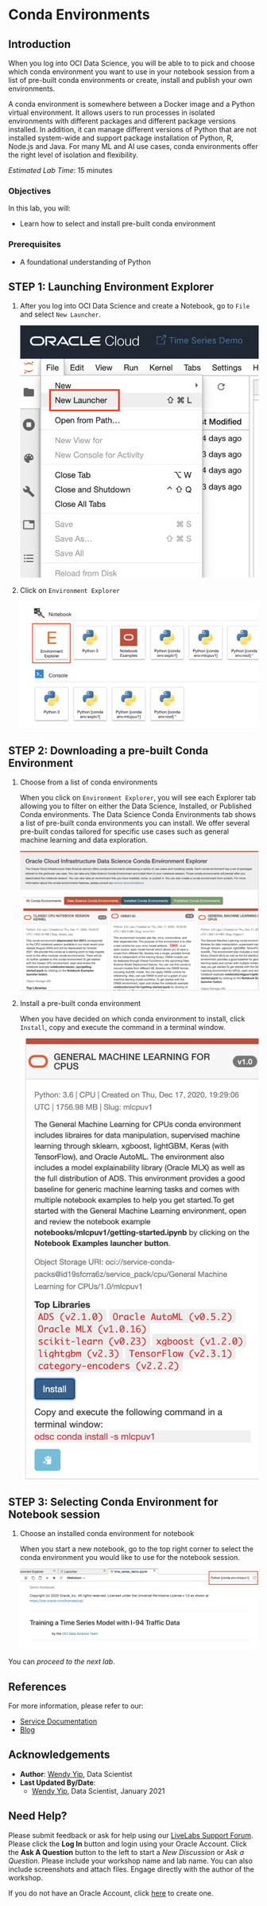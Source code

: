 # Conda Environments 

## Introduction

When you log into OCI Data Science, you will be able to to pick and choose which conda environment you want to use in your notebook session from a list of pre-built conda environments or create, install and publish your own environments.

A conda environment is somewhere between a Docker image and a Python virtual environment. It allows users to run processes in isolated environments with different packages and different package versions installed.   In addition, it can manage different versions of Python that are not installed system-wide and support package installation of Python, R, Node.js and Java.  For many ML and AI use cases, conda environments offer the right level of isolation and flexibility.

*Estimated Lab Time*: 15 minutes

### Objectives

In this lab, you will:

* Learn how to select and install pre-built conda environment

### Prerequisites

* A foundational understanding of Python

## **STEP 1:** Launching Environment Explorer

1.  After you log into OCI Data Science and create a Notebook, go to `File` and select `New Launcher`.

    ![](../images/new_launcher.png " ")

2.  Click on `Environment Explorer`

    ![](../images/environment_explorer.png " ")

## **STEP 2:** Downloading a pre-built Conda Environment

1.  Choose from a list of conda environments

    When you click on `Environment Explorer`, you will see each Explorer tab allowing you to filter on either the Data Science, Installed, or Published Conda environments.  The Data Science Conda Environments tab shows a list of pre-built conda environments you can install.  We offer several pre-built condas tailored for specific use cases such as general machine learning and data exploration.

    ![](../images/conda_environment_explorer.png " ")

2.  Install a pre-built conda environment

    When you have decided on which conda environment to install, click `Install`, copy and execute the command in a terminal window.

    ![](../images/download_ml_conda_instructions.png " ")

## **STEP 3:** Selecting Conda Environment for Notebook session

1.  Choose an installed conda environment for notebook

    When you start a new notebook, go to the top right corner to select the conda environment you would like to use for the notebook session.

    ![](../images/pick_conda_environ_for_notebook.png " ")

You can *proceed to the next lab*.

## References

For more information, please refer to our:

* [Service Documentation](https://docs.oracle.com/en-us/iaas/data-science/using/data-science.htm)
* [Blog](https://blogs.oracle.com/datascience/conda-environment-data-science)

## Acknowledgements

* **Author**: [Wendy Yip](https://www.linkedin.com/in/wendy-yip-a3990610/), Data Scientist
* **Last Updated By/Date**:
    * [Wendy Yip](https://www.linkedin.com/in/wendy-yip-a3990610/), Data Scientist, January 2021

## Need Help?
Please submit feedback or ask for help using our [LiveLabs Support Forum](https://community.oracle.com/tech/developers/categories/data-science). Please click the **Log In** button and login using your Oracle Account. Click the **Ask A Question** button to the left to start a *New Discussion* or *Ask a Question*.  Please include your workshop name and lab name.  You can also include screenshots and attach files.  Engage directly with the author of the workshop.

If you do not have an Oracle Account, click [here](https://profile.oracle.com/myprofile/account/create-account.jspx) to create one.
